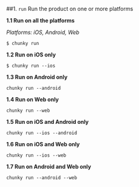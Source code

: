 ##1. ```run``` Run the product on one or more platforms

**1.1 Run on all the platforms**

*Platforms: iOS, Android, Web*

```
$ chunky run 
```

**1.2 Run on iOS only**

```
$ chunky run --ios
```

**1.3 Run on Android only**

```
chunky run --android
```

**1.4 Run on Web only**

```
chunky run --web
```

**1.5 Run on iOS and Android only**

```
chunky run --ios --android
```

**1.6 Run on iOS and Web only**

```
chunky run --ios --web
```

**1.7 Run on Android and Web only**

```
chunky run --android --web
```
 
